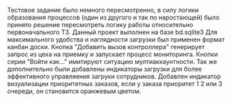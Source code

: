 Тестовое задание было немного пересмотренно, в силу логики образования процессов (один из другого и так по наростающей) было принято решение пересмотреть логику работы относительно первоначального ТЗ. 
Данный проект выполнен на базе bd.sqlite3 
Для максимального удобства и наглядности загрузки был применен формат канбан доски.
Кнопка "Добавить вызов контроллера" генерирует запрос из цеха на приемку и запускает процесс мониторинга.
Кнопки серии "Войти как..." имитируют ситуацию мултиаккаунтности.
Так же дополнительно были добавлены индикаторы загрузки для более эффективного управляения загруки сотрудников. 
Добавлен индикатор визуализации приоритетных заказов, если у заказа приоритет 1 2 или 3 очереди, он становится оранжевым цветом.
